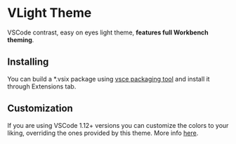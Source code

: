 # VLight Theme

VSCode contrast, easy on eyes light theme, **features full Workbench theming**.

## Installing

You can build a *.vsix package using [vsce packaging tool](https://code.visualstudio.com/api/working-with-extensions/publishing-extension#packaging-extensions) and install it through Extensions tab.

## Customization

If you are using VSCode 1.12+ versions you can customize the colors to your liking, overriding the ones provided by this theme. More info [here](https://code.visualstudio.com/docs/getstarted/theme-color-reference).
